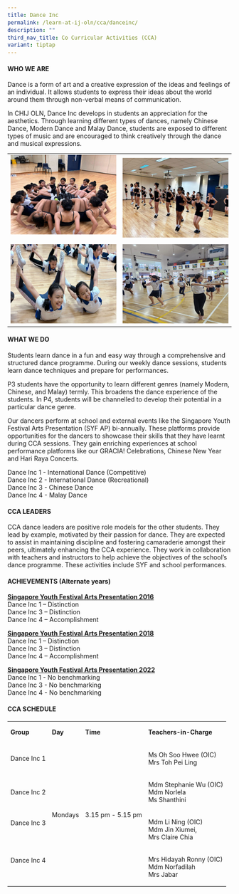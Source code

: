 ```yaml
---
title: Dance Inc
permalink: /learn-at-ij-oln/cca/danceinc/
description: ""
third_nav_title: Co Curricular Activities (CCA)
variant: tiptap
---
```

<h4>WHO WE ARE</h4>
<p>Dance is a form of art and a creative expression of the ideas and feelings
of an individual. It allows students to express their ideas about the world
around them through non-verbal means of communication.</p>
<p>In CHIJ OLN, Dance Inc develops in students an appreciation for the aesthetics.
Through learning different types of dances, namely Chinese Dance, Modern
Dance and Malay Dance, students are exposed to different types of music
and are encouraged to think creatively through the dance and musical expressions.</p>
<table style="minWidth: 50px">
<colgroup>
<col>
<col>
</colgroup>
<tbody>
<tr>
<td rowspan="1" colspan="1">
<div class="isomer-image-wrapper">
<img style="width: 100%" height="auto" width="100%" alt="" src="/images/CCAPics/DanceInc1w.jpg">
</div>
<p></p>
</td>
<td rowspan="1" colspan="1">
<div class="isomer-image-wrapper">
<img style="width: 100%" height="auto" width="100%" alt="" src="/images/CCAPics/DanceInc2w.jpg">
</div>
</td>
</tr>
<tr>
<td rowspan="1" colspan="1">
<div class="isomer-image-wrapper">
<img style="width: 100%" height="auto" width="100%" alt="" src="/images/CCAPics/DanceInc3w.jpg">
</div>
</td>
<td rowspan="1" colspan="1">
<div class="isomer-image-wrapper">
<img style="width: 100%" height="auto" width="100%" alt="" src="/images/CCAPics/DanceInc4w.jpg">
</div>
</td>
</tr>
</tbody>
</table>
<h4>WHAT WE DO</h4>
<p>Students learn dance in a fun and easy way through a comprehensive and
structured dance programme. During our weekly dance sessions, students
learn dance techniques and prepare for performances.</p>
<p>P3 students have the opportunity to learn different genres (namely Modern,
Chinese, and Malay) termly. This broadens the dance experience of the students.
In P4, students will be channelled to develop their potential in a particular
dance genre.</p>
<p>Our dancers perform at school and external events like the Singapore Youth
Festival Arts Presentation (SYF AP) bi-annually. These platforms provide
opportunities for the dancers to showcase their skills that they have learnt
during CCA sessions. They gain enriching experiences at school performance
platforms like our GRACIA! Celebrations, Chinese New Year and Hari Raya
Concerts.</p>
<p>Dance Inc 1 - International Dance (Competitive)
<br>Dance Inc 2 - International Dance (Recreational)
<br>Dance Inc 3 - Chinese Dance
<br>Dance Inc 4 - Malay Dance</p>
<h4>CCA LEADERS</h4>
<p>CCA dance leaders are positive role models for the other students. They
lead by example, motivated by their passion for dance. They are expected
to assist in maintaining discipline and fostering camaraderie amongst their
peers, ultimately enhancing the CCA experience. They work in collaboration
with teachers and instructors to help achieve the objectives of the school’s
dance programme. These activities include SYF and school performances.</p>
<h4>ACHIEVEMENTS (Alternate years)</h4>
<p><strong><u>Singapore Youth Festival Arts Presentation 2016</u></strong>
<br>Dance Inc 1 – Distinction
<br>Dance Inc 3 – Distinction
<br>Dance Inc 4 – Accomplishment</p>
<p><strong><u>Singapore Youth Festival Arts Presentation 2018</u></strong>
<br>Dance Inc 1 – Distinction
<br>Dance Inc 3 – Distinction
<br>Dance Inc 4 – Accomplishment</p>
<p><strong><u>Singapore Youth Festival Arts Presentation 2022</u></strong>
<br>Dance Inc 1 - No benchmarking
<br>Dance Inc 3 - No benchmarking
<br>Dance Inc 4 - No benchmarking</p>
<h4>CCA SCHEDULE</h4>
<table style="minWidth: 100px">
<colgroup>
<col>
<col>
<col>
<col>
</colgroup>
<tbody>
<tr>
<td rowspan="1" colspan="1">
<p><strong>Group</strong>
</p>
</td>
<td rowspan="1" colspan="1">
<p><strong>Day</strong>
</p>
</td>
<td rowspan="1" colspan="1">
<p><strong>Time</strong>
</p>
</td>
<td rowspan="1" colspan="1">
<p><strong>Teachers-in-Charge</strong>
</p>
</td>
</tr>
<tr>
<td rowspan="1" colspan="1">
<p>Dance Inc 1</p>
</td>
<td rowspan="4" colspan="1">
<p>Mondays</p>
</td>
<td rowspan="4" colspan="1">
<p>3.15 pm - 5.15 pm</p>
</td>
<td rowspan="1" colspan="1">
<p>Ms Oh Soo Hwee (OIC)
<br>Mrs Toh Pei Ling</p>
</td>
</tr>
<tr>
<td rowspan="1" colspan="1">
<p>Dance Inc 2</p>
</td>
<td rowspan="1" colspan="1">
<p>Mdm Stephanie Wu (OIC)
<br>Mdm Norlela
<br>Ms Shanthini</p>
</td>
</tr>
<tr>
<td rowspan="1" colspan="1">
<p>Dance Inc 3</p>
<p>&nbsp;</p>
</td>
<td rowspan="1" colspan="1">
<p>Mdm Li Ning (OIC)
<br>Mdm Jin Xiumei,
<br>Mrs Claire Chia</p>
</td>
</tr>
<tr>
<td rowspan="1" colspan="1">
<p>Dance Inc 4</p>
<p>&nbsp;</p>
</td>
<td rowspan="1" colspan="1">
<p>Mrs Hidayah Ronny (OIC)
<br>Mdm Norfadilah
<br>Mrs Jabar
<br>
</p>
</td>
</tr>
</tbody>
</table>
<p></p>